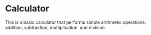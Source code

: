 # Calculator
This is a basic calculator that performs simple arithmetic operations: addition, subtraction, multiplication, and division.
